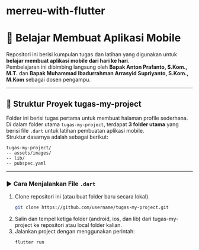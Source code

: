 # merreu-with-flutter

# 📱 Belajar Membuat Aplikasi Mobile

Repositori ini berisi kumpulan tugas dan latihan yang digunakan untuk **belajar membuat aplikasi mobile dari hari ke hari**.  
Pembelajaran ini dibimbing langsung oleh **Bapak Anton Prafanto, S.Kom., M.T.** dan **Bapak Muhammad Ibadurrahman Arrasyid Supriyanto, S.Kom., M.Kom** sebagai dosen pengampu.

---

## 📂 Struktur Proyek tugas-my-project
Folder ini berisi tugas pertama untuk membuat halaman profile sederhana.
Di dalam folder utama `tugas-my-project`, terdapat **3 folder utama** yang berisi file `.dart` untuk latihan pembuatan aplikasi mobile.  
Struktur dasarnya adalah sebagai berikut:

```
tugas-my-project/
-- assets/images/
-- lib/
-- pubspec.yaml
```
---

### ▶️ Cara Menjalankan File `.dart`

1. Clone repositori ini (atau buat folder baru secara lokal).  
   ```bash
   git clone https://github.com/username/tugas-my-project.git
2. Salin dan tempel ketiga folder (android, ios, dan lib) dari tugas-my-project ke repositori atau local folder kalian.
3. Jalankan project dengan menggunakan perintah:
   ```bash
   flutter run
